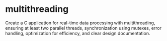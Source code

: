 # multithreading
Create a C application for real-time data processing with multithreading, ensuring at least two parallel threads, synchronization using mutexes, error handling, optimization for efficiency, and clear design documentation.
